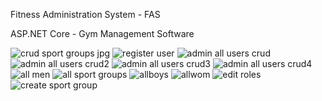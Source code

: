 Fitness Administration System - FAS

ASP.NET Core - Gym Management Software

![crud sport groups jpg](https://user-images.githubusercontent.com/25099980/45920292-c36d8680-be56-11e8-8334-7a4a0475c685.png)
![register user](https://user-images.githubusercontent.com/25099980/45920299-e304af00-be56-11e8-8df6-58bb7b9d7c11.jpg)
![admin all users crud](https://user-images.githubusercontent.com/25099980/45920277-b05ab680-be56-11e8-8468-72da93308980.jpg)
![admin all users crud2](https://user-images.githubusercontent.com/25099980/45920278-b05ab680-be56-11e8-92f2-739c2180c522.jpg)
![admin all users crud3](https://user-images.githubusercontent.com/25099980/45920279-b05ab680-be56-11e8-8b96-d7c90e635675.jpg)
![admin all users crud4](https://user-images.githubusercontent.com/25099980/45920280-b05ab680-be56-11e8-8b4c-841efff68740.jpg)
![all men](https://user-images.githubusercontent.com/25099980/45920283-b51f6a80-be56-11e8-919d-d2885a62a2cd.png)
![all sport groups](https://user-images.githubusercontent.com/25099980/45920284-b51f6a80-be56-11e8-86f9-82dbca665c6e.jpg)
![allboys](https://user-images.githubusercontent.com/25099980/45920285-b51f6a80-be56-11e8-9fbe-684f3ec29658.jpg)
![allwom](https://user-images.githubusercontent.com/25099980/45920286-b6e92e00-be56-11e8-8b21-8c9084aabaa0.png)
![edit roles](https://user-images.githubusercontent.com/25099980/45920288-bbade200-be56-11e8-88db-8515e77e720d.jpg)
![create sport group](https://user-images.githubusercontent.com/25099980/45920289-bea8d280-be56-11e8-988a-2c954e54bd70.jpg)




